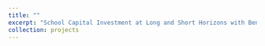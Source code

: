 ```yaml
---
title: ""
excerpt: "School Capital Investment at Long and Short Horizons with Bent E. Sorensen, Steven Craig, Md Abdullah Al Mashrur, Ryan McGregor, and Sameer Malik."
collection: projects
---
```

